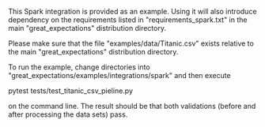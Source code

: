 This Spark integration is provided as an example. Using it will also introduce dependency on the requirements listed in
"requirements_spark.txt" in the main "great_expectations" distribution directory.

Please make sure that the file "examples/data/Titanic.csv" exists relative to the main "great_expectations" distribution
directory.

To run the example, change directories into "great_expectations/examples/integrations/spark" and then execute

pytest tests/test_titanic_csv_pieline.py

on the command line.  The result should be that both validations (before and after processing the data sets) pass.
